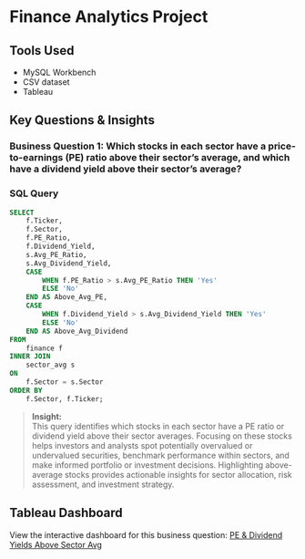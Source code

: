 # Finance Analytics Project

## Tools Used
- MySQL Workbench
- CSV dataset
- Tableau

## Key Questions & Insights

### Business Question 1: Which stocks in each sector have a price-to-earnings (PE) ratio above their sector’s average, and which have a dividend yield above their sector’s average?

### SQL Query
```sql
SELECT 
    f.Ticker,
    f.Sector,
    f.PE_Ratio,
    f.Dividend_Yield,
    s.Avg_PE_Ratio,
    s.Avg_Dividend_Yield,
    CASE 
        WHEN f.PE_Ratio > s.Avg_PE_Ratio THEN 'Yes'
        ELSE 'No'
    END AS Above_Avg_PE,
    CASE 
        WHEN f.Dividend_Yield > s.Avg_Dividend_Yield THEN 'Yes'
        ELSE 'No'
    END AS Above_Avg_Dividend
FROM 
    finance f
INNER JOIN 
    sector_avg s
ON 
    f.Sector = s.Sector
ORDER BY 
    f.Sector, f.Ticker;
```

> **Insight:**  
> This query identifies which stocks in each sector have a PE ratio or dividend yield above their sector averages. Focusing on these stocks helps investors and analysts spot potentially overvalued or undervalued securities, benchmark performance within sectors, and make informed portfolio or investment decisions. Highlighting above-average stocks provides actionable insights for sector allocation, risk assessment, and investment strategy.

## Tableau Dashboard

View the interactive dashboard for this business question: [PE & Dividend Yields Above Sector Avg](https://public.tableau.com/app/profile/xavier.fragoso/viz/FinancialAnalysisonStocks/PEDividendYieldsAboveSectorAvg)
